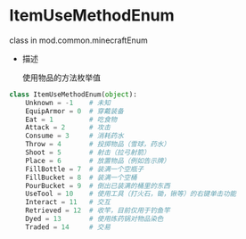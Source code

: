 # ItemUseMethodEnum

class in mod.common.minecraftEnum

- 描述

    使用物品的方法枚举值



```python
class ItemUseMethodEnum(object):
    Unknown = -1  	# 未知
    EquipArmor = 0  # 穿戴装备
    Eat = 1  		# 吃食物
    Attack = 2  	# 攻击
    Consume = 3  	# 消耗药水
    Throw = 4  		# 投掷物品（雪球，药水）
    Shoot = 5  		# 射击（拉弓射箭）
    Place = 6  		# 放置物品（例如告示牌）
    FillBottle = 7  # 装满一个空瓶子
    FillBucket = 8  # 装满一个空桶
    PourBucket = 9  # 倒出已装满的桶里的东西
    UseTool = 10  	# 使用工具（打火石，锄，锹等）的右键单击功能
    Interact = 11  	# 交互
    Retrieved = 12  # 收竿，目前仅用于钓鱼竿
    Dyed = 13		# 使用炼药锅对物品染色
    Traded = 14		# 交易

``` 

